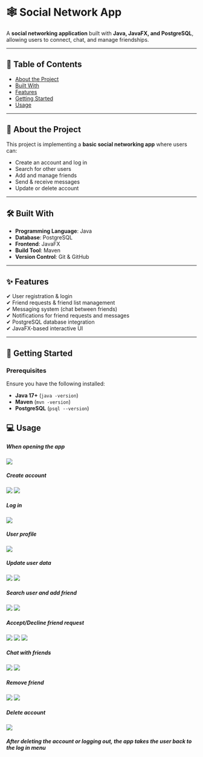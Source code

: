 # 🕸️ Social Network App

A **social networking application** built with **Java, JavaFX, and PostgreSQL**, allowing users to connect, chat, and manage friendships.

---

## 📌 Table of Contents

- [About the Project](#about-the-project)
- [Built With](#built-with)
- [Features](#features)
- [Getting Started](#getting-started)
- [Usage](#usage)

---
<a name="about-the-project"><a/>
## 🎯 About the Project

This project is implementing a **basic social networking app** where users can:
- Create an account and log in
- Search for other users
- Add and manage friends
- Send & receive messages
- Update or delete account

---
<a name="built-with"><a/>
## 🛠️ Built With

- **Programming Language**: Java
- **Database**: PostgreSQL
- **Frontend**: JavaFX
- **Build Tool**: Maven
- **Version Control**: Git & GitHub

---

## ✨ Features

✔ User registration & login  
✔ Friend requests & friend list management  
✔ Messaging system (chat between friends)  
✔ Notifications for friend requests and messages  
✔ PostgreSQL database integration  
✔ JavaFX-based interactive UI  

---

## 🚀 Getting Started

### Prerequisites

Ensure you have the following installed:
- **Java 17+** (`java -version`)
- **Maven** (`mvn -version`)
- **PostgreSQL** (`psql --version`)

## 💻 Usage

##### When opening the app
![](https://github.com/rebelesbb/Social-Network-App/blob/main/screenshots/1.png)
##### Create account
![](https://github.com/rebelesbb/Social-Network-App/blob/main/screenshots/2.png)
![](https://github.com/rebelesbb/Social-Network-App/blob/main/screenshots/3.png)
##### Log in
![](https://github.com/rebelesbb/Social-Network-App/blob/main/screenshots/4.png)
##### User profile
![](https://github.com/rebelesbb/Social-Network-App/blob/main/screenshots/5.png)
##### Update user data
![](https://github.com/rebelesbb/Social-Network-App/blob/main/screenshots/6.png)
![](https://github.com/rebelesbb/Social-Network-App/blob/main/screenshots/7.png)
##### Search user and add friend
![](https://github.com/rebelesbb/Social-Network-App/blob/main/screenshots/9.png)
![](https://github.com/rebelesbb/Social-Network-App/blob/main/screenshots/10.png)
##### Accept/Decline friend request
![](https://github.com/rebelesbb/Social-Network-App/blob/main/screenshots/11.png)
![](https://github.com/rebelesbb/Social-Network-App/blob/main/screenshots/12.png)
![](https://github.com/rebelesbb/Social-Network-App/blob/main/screenshots/13.png)
##### Chat with friends
![](https://github.com/rebelesbb/Social-Network-App/blob/main/screenshots/14.png)
![](https://github.com/rebelesbb/Social-Network-App/blob/main/screenshots/15.png)
##### Remove friend
![](https://github.com/rebelesbb/Social-Network-App/blob/main/screenshots/17.png)
![](https://github.com/rebelesbb/Social-Network-App/blob/main/screenshots/18.png)
##### Delete account
![](https://github.com/rebelesbb/Social-Network-App/blob/main/screenshots/16.png)

##### After deleting the account or logging out, the app takes the user back to the log in menu
